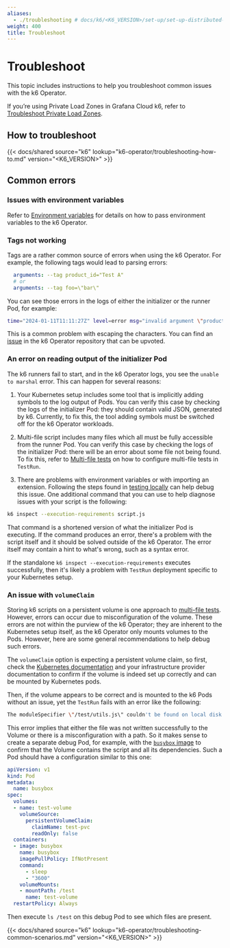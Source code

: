 ```yaml
---
aliases:
  - ./troubleshooting # docs/k6/<K6_VERSION>/set-up/set-up-distributed-k6/troubleshooting
weight: 400
title: Troubleshoot
---
```


# Troubleshoot

This topic includes instructions to help you troubleshoot common issues with the k6 Operator.

If you’re using Private Load Zones in Grafana Cloud k6, refer to [Troubleshoot Private Load Zones](https://grafana.com/docs/grafana-cloud/testing/k6/author-run/private-load-zone/troubleshoot/).

## How to troubleshoot

{{< docs/shared source="k6" lookup="k6-operator/troubleshooting-how-to.md" version="<K6_VERSION>" >}}

## Common errors

### Issues with environment variables

Refer to [Environment variables](https://github.com/grafana/k6-operator/blob/main/docs/env-vars.md) for details on how to pass environment variables to the k6 Operator.

### Tags not working

Tags are a rather common source of errors when using the k6 Operator. For example, the following tags would lead to parsing errors:

```yaml
  arguments: --tag product_id="Test A"
  # or
  arguments: --tag foo=\"bar\"
```

You can see those errors in the logs of either the initializer or the runner Pod, for example:

```bash
time="2024-01-11T11:11:27Z" level=error msg="invalid argument \"product_id=\\\"Test\" for \"--tag\" flag: parse error on line 1, column 12: bare \" in non-quoted-field"
```

This is a common problem with escaping the characters. You can find an [issue](https://github.com/grafana/k6-operator/issues/211) in the k6 Operator repository that can be upvoted.

### An error on reading output of the initializer Pod

The k6 runners fail to start, and in the k6 Operator logs, you see the `unable to marshal` error. This can happen for several reasons:

1. Your Kubernetes setup includes some tool that is implicitly adding symbols to the log output of Pods. You can verify this case by checking the logs of the initializer Pod: they should contain valid JSON, generated by k6. Currently, to fix this, the tool adding symbols must be switched off for the k6 Operator workloads.

2. Multi-file script includes many files which all must be fully accessible from the runner Pod. You can verify this case by checking the logs of the initializer Pod: there will be an error about some file not being found. To fix this, refer to [Multi-file tests](https://grafana.com/docs/k6/latest/set-up/set-up-distributed-k6/usage/executing-k6-scripts-with-testrun-crd/#multi-file-tests) on how to configure multi-file tests in `TestRun`.

3. There are problems with environment variables or with importing an extension. Following the steps found in [testing locally](#test-your-script-locally) can help debug this issue. One additional command that you can use to help diagnose issues with your script is the following:

```bash
k6 inspect --execution-requirements script.js
```

That command is a shortened version of what the initializer Pod is executing. If the command produces an error, there's a problem with the script itself and it should be solved outside of the k6 Operator. The error itself may contain a hint to what's wrong, such as a syntax error.

If the standalone `k6 inspect --execution-requirements` executes successfully, then it's likely a problem with `TestRun` deployment specific to your Kubernetes setup.

### An issue with `volumeClaim`

Storing k6 scripts on a persistent volume is one approach to [multi-file tests](https://grafana.com/docs/k6/latest/set-up/set-up-distributed-k6/usage/executing-k6-scripts-with-testrun-crd/#multi-file-tests). However, errors can occur due to misconfiguration of the volume. These errors are not within the purview of the k6 Operator; they are inherent to the Kubernetes setup itself, as the k6 Operator only mounts volumes to the Pods. However, here are some general recommendations to help debug such errors.

The `volumeClaim` option is expecting a persistent volume claim, so first, check the [Kubernetes documentation](https://kubernetes.io/docs/concepts/storage/persistent-volumes/) and your infrastructure provider documentation to confirm if the volume is indeed set up correctly and can be mounted by Kubernetes pods.

Then, if the volume appears to be correct and is mounted to the k6 Pods without an issue, yet the `TestRun` fails with an error like the following:

```bash
The moduleSpecifier \"/test/utils.js\" couldn't be found on local disk.
```

This error implies that either the file was not written successfully to the Volume or there is a misconfiguration with a path. So it makes sense to create a separate debug Pod, for example, with the [`busybox` image](https://hub.docker.com/_/busybox) to confirm that the Volume contains the script and all its dependencies. Such a Pod should have a configuration similar to this one:

```yaml
apiVersion: v1
kind: Pod
metadata:
  name: busybox
spec:
  volumes:
  - name: test-volume
    volumeSource:
      persistentVolumeClaim:
        claimName: test-pvc
        readOnly: false
  containers:
  - image: busybox
    name: busybox
    imagePullPolicy: IfNotPresent
    command:
      - sleep
      - "3600"
    volumeMounts:
    - mountPath: /test
      name: test-volume
  restartPolicy: Always
```

Then execute `ls /test` on this debug Pod to see which files are present.

{{< docs/shared source="k6" lookup="k6-operator/troubleshooting-common-scenarios.md" version="<K6_VERSION>" >}}
